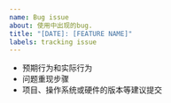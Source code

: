 ```yaml
---
name: Bug issue
about: 使用中出现的bug.
title: "[DATE]: [FEATURE NAME]"
labels: tracking issue
---
```

- 预期行为和实际行为
- 问题重现步骤
- 项目、操作系统或硬件的版本等建议提交
